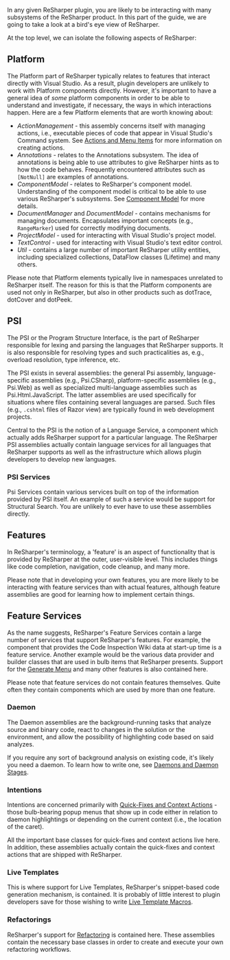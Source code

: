 [//]: # (title: Architectural Overview)

In any given ReSharper plugin, you are likely to be interacting with many subsystems of the ReSharper product. In this part of the guide, we are going to take a look at a bird's eye view of ReSharper.

At the top level, we can isolate the following aspects of ReSharper:



## Platform

The Platform part of ReSharper typically relates to features that interact directly with Visual Studio. As a result, plugin developers are unlikely to work with Platform components directly. However, it's important to have a general idea of _some_ platform components in order to be able to understand and investigate, if necessary, the ways in which interactions happen. Here are a few Platform elements that are worth knowing about:

* *ActionManagement* - this assembly concerns itself with managing actions, i.e., executable pieces of code that appear in Visual Studio's Command system. See [Actions and Menu Items](Actions.md) for more information on creating actions.
* *Annotations* - relates to the Annotations subsystem. The idea of annotations is being able to use attributes to give ReSharper hints as to how the code behaves. Frequently encountered attributes such as `[NotNull]` are examples of annotations.
* *ComponentModel* - relates to ReSharper's component model. Understanding of the component model is critical to be able to use various ReSharper's subsystems. See [Component Model](Platform_ComponentModel.md) for more details.
* *DocumentManager* and *DocumentModel* - contains mechanisms for managing documents. Encapsulates important concepts (e.g., `RangeMarker`) used for correctly modifying documents.
* *ProjectModel* - used for interacting with Visual Studio's project model.
* *TextControl* - used for interacting with Visual Studio's text editor control.
* *Util* - contains a large number of important ReSharper utility entities, including specialized collections, DataFlow classes (Lifetime) and many others.

Please note that Platform elements typically live in namespaces unrelated to ReSharper itself. The reason for this is that the Platform components are used not only in ReSharper, but also in other products such as dotTrace, dotCover and dotPeek.

## PSI

The PSI or the Program Structure Interface, is the part of ReSharper responsible for lexing and parsing the languages that ReSharper supports. It is also responsible for resolving types and such practicalities as, e.g., overload resolution, type inference, etc.

The PSI exists in several assemblies: the general Psi assembly, language-specific assemblies (e.g., Psi.CSharp), platform-specific assemblies (e.g., Psi.Web) as well as specialized multi-language assemblies such as Psi.Html.JavaScript. The latter assemblies are used specifically for situations where files containing several languages are parsed. Such files (e.g., `.cshtml` files of Razor view) are typically found in web development projects.

Central to the PSI is the notion of a Language Service, a component which actually adds ReSharper support for a particular language. The ReSharper PSI assemblies actually contain language services for all languages that ReSharper supports as well as the infrastructure which allows plugin developers to develop new languages.

### PSI Services

Psi Services contain various services built on top of the information provided by PSI itself. An example of such a service would be support for Structural Search. You are unlikely to ever have to use these assemblies directly.

## Features

In ReSharper's terminology, a 'feature' is an aspect of functionality that is provided by ReSharper at the outer, user-visible level. This includes things like code completion, navigation, code cleanup, and many more.

Please note that in developing your own features, you are more likely to be interacting with feature services than with actual features, although feature assemblies are good for learning how to implement certain things.

## Feature Services

As the name suggests, ReSharper's Feature Services contain a large number of services that support ReSharper's features. For example, the component that provides the Code Inspection Wiki data at start-up time is a feature service. Another example would be the various data provider and builder classes that are used in bulb items that ReSharper presents. Support for the [Generate Menu](GenerateMenu.md) and many other features is also contained here.

Please note that feature services do not contain features themselves. Quite often they contain components which are used by more than one feature.

### Daemon

The Daemon assemblies are the background-running tasks that analyze source and binary code, react to changes in the solution or the environment, and allow the possibility of highlighting code based on said analyzes.

If you require any sort of background analysis on existing code, it's likely you need a daemon. To learn how to write one, see [Daemons and Daemon Stages](Daemons.md).

### Intentions

Intentions are concerned primarily with [Quick-Fixes and Context Actions](Actions.md) - those bulb-bearing popup menus that show up in code either in relation to daemon highlightings or depending on the current context (i.e., the location of the caret).

All the important base classes for quick-fixes and context actions live here. In addition, these assemblies actually contain the quick-fixes and context actions that are shipped with ReSharper.

### Live Templates

This is where support for Live Templates, ReSharper's snippet-based code generation mechanism, is contained. It is probably of little interest to plugin developers save for those wishing to write [Live Template Macros](LiveTemplates.md).

### Refactorings

ReSharper's support for [Refactoring](Refactoring.md) is contained here. These assemblies contain the necessary base classes in order to create and execute your own refactoring workflows.